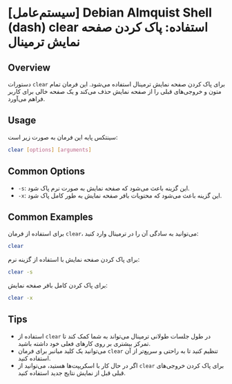 # [سیستم‌عامل] Debian Almquist Shell (dash) clear استفاده: پاک کردن صفحه نمایش ترمینال

## Overview
دستورات `clear` برای پاک کردن صفحه نمایش ترمینال استفاده می‌شود. این فرمان تمام متون و خروجی‌های قبلی را از صفحه نمایش حذف می‌کند و یک صفحه خالی برای کاربر فراهم می‌آورد.

## Usage
سینتکس پایه این فرمان به صورت زیر است:

```bash
clear [options] [arguments]
```

## Common Options
- `-s`: این گزینه باعث می‌شود که صفحه نمایش به صورت نرم پاک شود.
- `-x`: این گزینه باعث می‌شود که محتویات بافر صفحه نمایش به طور کامل پاک شود.

## Common Examples
برای استفاده از فرمان `clear`، می‌توانید به سادگی آن را در ترمینال وارد کنید:

```bash
clear
```

برای پاک کردن صفحه نمایش با استفاده از گزینه نرم:

```bash
clear -s
```

برای پاک کردن کامل بافر صفحه نمایش:

```bash
clear -x
```

## Tips
- استفاده از `clear` در طول جلسات طولانی ترمینال می‌تواند به شما کمک کند تا تمرکز بیشتری بر روی کارهای فعلی خود داشته باشید.
- می‌توانید یک کلید میانبر برای فرمان `clear` تنظیم کنید تا به راحتی و سریع‌تر از آن استفاده کنید.
- اگر در حال کار با اسکریپت‌ها هستید، می‌توانید از `clear` برای پاک کردن خروجی‌های قبلی قبل از نمایش نتایج جدید استفاده کنید.